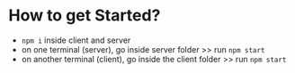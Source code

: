 # How to get Started?

- `npm i` inside client and server
- on one terminal (server), go inside server folder >> run `npm start`
- on another terminal (client), go inside the client folder >> run `npm start`
